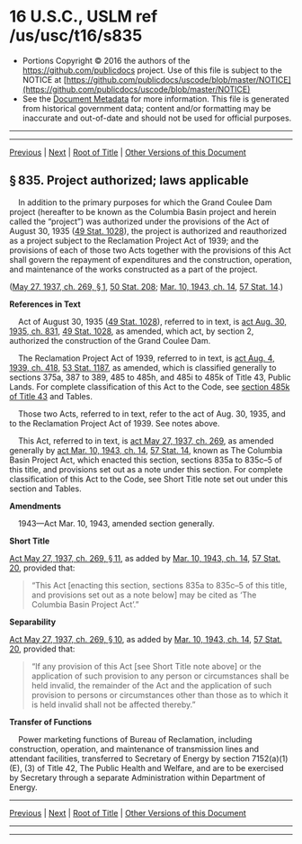 ---
---

# 16 U.S.C., USLM ref /us/usc/t16/s835

* Portions Copyright © 2016 the authors of the https://github.com/publicdocs project.
  Use of this file is subject to the NOTICE at [https://github.com/publicdocs/uscode/blob/master/NOTICE](https://github.com/publicdocs/uscode/blob/master/NOTICE)
* See the [Document Metadata](././../../../..//README.md) for more information.
  This file is generated from historical government data; content and/or formatting may be inaccurate and out-of-date and should not be used for official purposes.

----------
----------

[Previous](./../../../..//us/usc/t16/ch12D/m__us_usc_t16_ch12D.md) | [Next](./../../../..//us/usc/t16/ch12D/m__us_usc_t16_s835–1.md) | [Root of Title](./../../../../) | [Other Versions of this Document](https://publicdocs.github.io/go/links?ns=uslm&ref=%2Fus%2Fusc%2Ft16%2Fs835)

## § 835. Project authorized; laws applicable

    In addition to the primary purposes for which the Grand Coulee Dam project (hereafter to be known as the Columbia Basin project and herein called the “project”) was authorized under the provisions of the Act of August 30, 1935 ([49 Stat. 1028][/us/stat/49/1028]), the project is authorized and reauthorized as a project subject to the Reclamation Project Act of 1939; and the provisions of each of those two Acts together with the provisions of this Act shall govern the repayment of expenditures and the construction, operation, and maintenance of the works constructed as a part of the project.

([May 27, 1937, ch. 269, § 1][/us/act/1937-05-27/ch269/s1], [50 Stat. 208][/us/stat/50/208]; [Mar. 10, 1943, ch. 14][/us/act/1943-03-10/ch14], [57 Stat. 14][/us/stat/57/14].)

 __References in Text__ 

    Act of August 30, 1935 ([49 Stat. 1028][/us/stat/49/1028]), referred to in text, is [act Aug. 30, 1935, ch. 831][/us/act/1935-08-30/ch831], [49 Stat. 1028][/us/stat/49/1028], as amended, which act, by section 2, authorized the construction of the Grand Coulee Dam.

    The Reclamation Project Act of 1939, referred to in text, is [act Aug. 4, 1939, ch. 418][/us/act/1939-08-04/ch418], [53 Stat. 1187][/us/stat/53/1187], as amended, which is classified generally to sections 375a, 387 to 389, 485 to 485h, and 485i to 485k of Title 43, Public Lands. For complete classification of this Act to the Code, see [section 485k of Title 43][/us/usc/t43/s485k] and Tables.

    Those two Acts, referred to in text, refer to the act of Aug. 30, 1935, and to the Reclamation Project Act of 1939. See notes above.

    This Act, referred to in text, is [act May 27, 1937, ch. 269][/us/act/1937-05-27/ch269], as amended generally by [act Mar. 10, 1943, ch. 14][/us/act/1943-03-10/ch14], [57 Stat. 14][/us/stat/57/14], known as The Columbia Basin Project Act, which enacted this section, sections 835a to 835c–5 of this title, and provisions set out as a note under this section. For complete classification of this Act to the Code, see Short Title note set out under this section and Tables.

 __Amendments__ 

    1943—Act Mar. 10, 1943, amended section generally.

 __Short Title__ 

[Act May 27, 1937, ch. 269, § 11][/us/act/1937-05-27/ch269/s11], as added by [Mar. 10, 1943, ch. 14][/us/act/1943-03-10/ch14], [57 Stat. 20][/us/stat/57/20], provided that: 

> “This Act \[enacting this section, sections 835a to 835c–5 of this title, and provisions set out as a note below\] may be cited as ‘The Columbia Basin Project Act’.”

 __Separability__ 

[Act May 27, 1937, ch. 269, § 10][/us/act/1937-05-27/ch269/s10], as added by [Mar. 10, 1943, ch. 14][/us/act/1943-03-10/ch14], [57 Stat. 20][/us/stat/57/20], provided that: 

> “If any provision of this Act \[see Short Title note above\] or the application of such provision to any person or circumstances shall be held invalid, the remainder of the Act and the application of such provision to persons or circumstances other than those as to which it is held invalid shall not be affected thereby.”

 __Transfer of Functions__ 

    Power marketing functions of Bureau of Reclamation, including construction, operation, and maintenance of transmission lines and attendant facilities, transferred to Secretary of Energy by section 7152(a)(1)(E), (3) of Title 42, The Public Health and Welfare, and are to be exercised by Secretary through a separate Administration within Department of Energy.

----------

[Previous](./../../../..//us/usc/t16/ch12D/m__us_usc_t16_ch12D.md) | [Next](./../../../..//us/usc/t16/ch12D/m__us_usc_t16_s835–1.md) | [Root of Title](./../../../../) | [Other Versions of this Document](https://publicdocs.github.io/go/links?ns=uslm&ref=%2Fus%2Fusc%2Ft16%2Fs835)

----------
----------

[/us/stat/49/1028]: https://publicdocs.github.io/go/links?ns=uslm&ref=%2Fus%2Fstat%2F49%2F1028
[/us/act/1937-05-27/ch269/s1]: https://publicdocs.github.io/go/links?ns=uslm&ref=%2Fus%2Fact%2F1937-05-27%2Fch269%2Fs1
[/us/stat/50/208]: https://publicdocs.github.io/go/links?ns=uslm&ref=%2Fus%2Fstat%2F50%2F208
[/us/act/1943-03-10/ch14]: https://publicdocs.github.io/go/links?ns=uslm&ref=%2Fus%2Fact%2F1943-03-10%2Fch14
[/us/stat/57/14]: https://publicdocs.github.io/go/links?ns=uslm&ref=%2Fus%2Fstat%2F57%2F14
[/us/stat/49/1028]: https://publicdocs.github.io/go/links?ns=uslm&ref=%2Fus%2Fstat%2F49%2F1028
[/us/act/1935-08-30/ch831]: https://publicdocs.github.io/go/links?ns=uslm&ref=%2Fus%2Fact%2F1935-08-30%2Fch831
[/us/stat/49/1028]: https://publicdocs.github.io/go/links?ns=uslm&ref=%2Fus%2Fstat%2F49%2F1028
[/us/act/1939-08-04/ch418]: https://publicdocs.github.io/go/links?ns=uslm&ref=%2Fus%2Fact%2F1939-08-04%2Fch418
[/us/stat/53/1187]: https://publicdocs.github.io/go/links?ns=uslm&ref=%2Fus%2Fstat%2F53%2F1187
[/us/usc/t43/s485k]: https://publicdocs.github.io/go/links?ns=uslm&ref=%2Fus%2Fusc%2Ft43%2Fs485k
[/us/act/1937-05-27/ch269]: https://publicdocs.github.io/go/links?ns=uslm&ref=%2Fus%2Fact%2F1937-05-27%2Fch269
[/us/act/1943-03-10/ch14]: https://publicdocs.github.io/go/links?ns=uslm&ref=%2Fus%2Fact%2F1943-03-10%2Fch14
[/us/stat/57/14]: https://publicdocs.github.io/go/links?ns=uslm&ref=%2Fus%2Fstat%2F57%2F14
[/us/act/1937-05-27/ch269/s11]: https://publicdocs.github.io/go/links?ns=uslm&ref=%2Fus%2Fact%2F1937-05-27%2Fch269%2Fs11
[/us/act/1943-03-10/ch14]: https://publicdocs.github.io/go/links?ns=uslm&ref=%2Fus%2Fact%2F1943-03-10%2Fch14
[/us/stat/57/20]: https://publicdocs.github.io/go/links?ns=uslm&ref=%2Fus%2Fstat%2F57%2F20
[/us/act/1937-05-27/ch269/s10]: https://publicdocs.github.io/go/links?ns=uslm&ref=%2Fus%2Fact%2F1937-05-27%2Fch269%2Fs10
[/us/act/1943-03-10/ch14]: https://publicdocs.github.io/go/links?ns=uslm&ref=%2Fus%2Fact%2F1943-03-10%2Fch14
[/us/stat/57/20]: https://publicdocs.github.io/go/links?ns=uslm&ref=%2Fus%2Fstat%2F57%2F20


